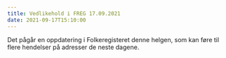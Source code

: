 ```yaml
---
title: Vedlikehold i FREG 17.09.2021
date: 2021-09-17T15:10:00
---
```

Det pågår en oppdatering i Folkeregisteret denne helgen, som kan føre til flere hendelser på adresser de neste dagene. 

 
